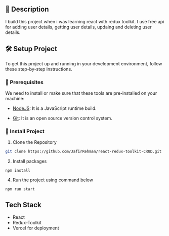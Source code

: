 ## 📝 Description

I build this project when i was learning react with redux toolkit. I use free api for adding user details, getting user details, updaing and deleting user details.

## 🛠️ Setup Project

To get this project up and running in your development environment, follow these step-by-step instructions.

### 🍴 Prerequisites

We need to install or make sure that these tools are pre-installed on your machine:

- [NodeJS](https://nodejs.org/en/download/): It is a JavaScript runtime build.

- [Git](https://git-scm.com/downloads): It is an open source version control system.

### 🚀 Install Project

1. Clone the Repository

```bash
git clone https://github.com/JafirRehman/react-redux-toolkit-CRUD.git
```

2. Install packages

```
npm install
```

4. Run the project using command below

```bash
npm run start
```

## Tech Stack

- React
- Redux-Toolkit
- Vercel for deployment
